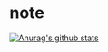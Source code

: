 # note
[![Anurag's github stats](https://github-readme-stats.vercel.app/api?username=lx1003&show_icons=true&theme=radical)](https://github.com/anuraghazra/github-readme-stats)
